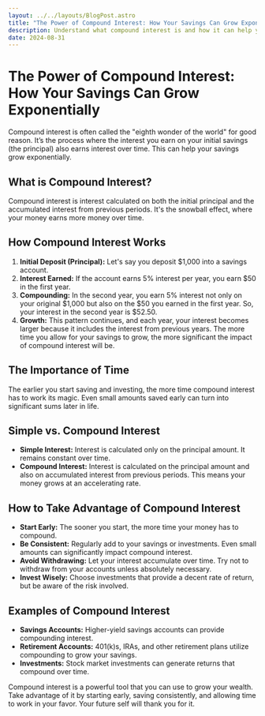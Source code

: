 ```yaml
---
layout: ../../layouts/BlogPost.astro
title: "The Power of Compound Interest: How Your Savings Can Grow Exponentially"
description: Understand what compound interest is and how it can help your savings grow faster over time.
date: 2024-08-31
---
```


# The Power of Compound Interest: How Your Savings Can Grow Exponentially

Compound interest is often called the "eighth wonder of the world" for good reason. It’s the process where the interest you earn on your initial savings (the principal) also earns interest over time. This can help your savings grow exponentially.

## What is Compound Interest?

Compound interest is interest calculated on both the initial principal and the accumulated interest from previous periods. It's the snowball effect, where your money earns more money over time.

## How Compound Interest Works

1.  **Initial Deposit (Principal):** Let's say you deposit $1,000 into a savings account.
2.  **Interest Earned:** If the account earns 5% interest per year, you earn $50 in the first year.
3.  **Compounding:** In the second year, you earn 5% interest not only on your original $1,000 but also on the $50 you earned in the first year. So, your interest in the second year is $52.50.
4.  **Growth:** This pattern continues, and each year, your interest becomes larger because it includes the interest from previous years. The more time you allow for your savings to grow, the more significant the impact of compound interest will be.

## The Importance of Time

The earlier you start saving and investing, the more time compound interest has to work its magic. Even small amounts saved early can turn into significant sums later in life.

## Simple vs. Compound Interest

*   **Simple Interest:** Interest is calculated only on the principal amount. It remains constant over time.
*   **Compound Interest:** Interest is calculated on the principal amount and also on accumulated interest from previous periods. This means your money grows at an accelerating rate.

## How to Take Advantage of Compound Interest

*   **Start Early:** The sooner you start, the more time your money has to compound.
*   **Be Consistent:** Regularly add to your savings or investments. Even small amounts can significantly impact compound interest.
*   **Avoid Withdrawing:** Let your interest accumulate over time. Try not to withdraw from your accounts unless absolutely necessary.
*   **Invest Wisely:** Choose investments that provide a decent rate of return, but be aware of the risk involved.

## Examples of Compound Interest

*   **Savings Accounts:** Higher-yield savings accounts can provide compounding interest.
*   **Retirement Accounts:** 401(k)s, IRAs, and other retirement plans utilize compounding to grow your savings.
*   **Investments:** Stock market investments can generate returns that compound over time.

Compound interest is a powerful tool that you can use to grow your wealth. Take advantage of it by starting early, saving consistently, and allowing time to work in your favor. Your future self will thank you for it.